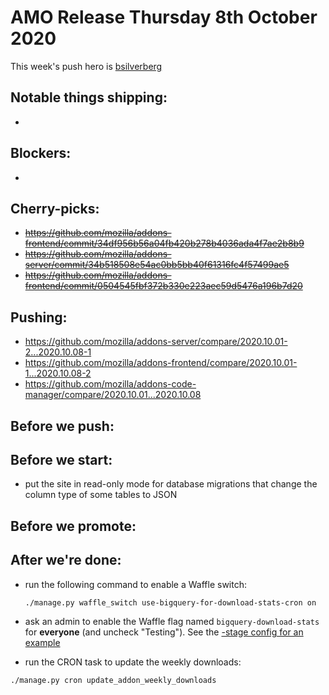 # AMO Release Thursday 8th October 2020

This week's push hero is [bsilverberg](https://github.com/bobsilverberg)

## Notable things shipping:

-

## Blockers:

-

## Cherry-picks:

- ~~https://github.com/mozilla/addons-frontend/commit/34df956b56a04fb420b278b4036ada4f7ae2b8b9~~
- ~~https://github.com/mozilla/addons-server/commit/34b518508e54ac0bb5bb40f61316fc4f57499ae5~~
- ~~https://github.com/mozilla/addons-frontend/commit/0504545fbf372b330e223aec59d5476a196b7d20~~

## Pushing:
- https://github.com/mozilla/addons-server/compare/2020.10.01-2...2020.10.08-1
- https://github.com/mozilla/addons-frontend/compare/2020.10.01-1...2020.10.08-2
- https://github.com/mozilla/addons-code-manager/compare/2020.10.01...2020.10.08

## Before we push:

## Before we start:

 - put the site in read-only mode for database migrations that change the column type of some tables to JSON

## Before we promote:

## After we're done:

- run the following command to enable a Waffle switch:

    ```
    ./manage.py waffle_switch use-bigquery-for-download-stats-cron on
    ```

- ask an admin to enable the Waffle flag named `bigquery-download-stats` for **everyone** (and uncheck "Testing"). See the [-stage config for an example](https://addons-internal.stage.mozaws.net/en-US/admin/models/waffle/flag/19/change/)

- run the CRON task to update the weekly downloads:

 ```
 ./manage.py cron update_addon_weekly_downloads
 ```
